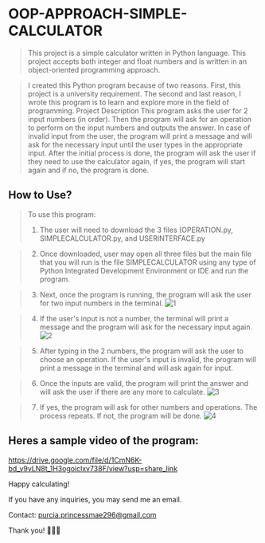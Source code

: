 # OOP-APPROACH-SIMPLE-CALCULATOR
>This project is a simple calculator written in Python language. This project accepts both integer and float numbers and is written in an object-oriented programming approach.

>I created this Python program because of two reasons. First, this project is a university requirement. The second and last reason, I wrote this program is to learn and explore more in the field of programming.
Project Description
This program asks the user for 2 input numbers (in order). Then the program will ask for an operation to perform on the input numbers and outputs the answer. In case of invalid input from the user, the program will print a message and will ask for the necessary input until the user types in the appropriate input. After the initial process is done, the program will ask the user if they need to use the calculator again, if yes, the program will start again and if no, the program is done.

## How to Use?

>To use this program:
>1. The user will need to download the 3 files (OPERATION.py, SIMPLECALCULATOR.py, and USERINTERFACE.py

>2. Once downloaded, user may open all three files but the main file that you will run is the file SIMPLECALCULATOR using any type of Python Integrated Development Environment or IDE and run the program.

>3. Next, once the program is running, the program will ask the user for two input numbers in the terminal.
![1](https://github.com/Ai-Mei/OOP-APPROACH-SIMPLE-CALCULATOR/assets/129598147/6b9c500b-eddd-4f1f-b295-d2f4cf1a31e0)


>4. If the user's input is not a number, the terminal will print a message and the program will ask for the necessary input again.
![2](https://github.com/Ai-Mei/OOP-APPROACH-SIMPLE-CALCULATOR/assets/129598147/51f04bdd-cf93-4121-b4e2-e396f848b957)


>5. After typing in the 2 numbers, the program will ask the user to choose an operation. If the user's input is invalid, the program will print a message in the terminal and will ask again for input.

>6. Once the inputs are valid, the program will print the answer and will ask the user if there are any more to calculate.
![3](https://github.com/Ai-Mei/OOP-APPROACH-SIMPLE-CALCULATOR/assets/129598147/23372b61-b0da-4a1e-b854-f78fff3b9c77)

>7. If yes, the program will ask for other numbers and operations. The process repeats. If not, the program will be done.
![4](https://github.com/Ai-Mei/OOP-APPROACH-SIMPLE-CALCULATOR/assets/129598147/69e0fef0-896a-4961-adea-8d1bfa1bb6ff)



## Heres a sample video of the program:

https://drive.google.com/file/d/1CmN6K-bd_v9vLN8t_1H3ogoiclxv738F/view?usp=share_link

Happy calculating!





If you have any inquiries, you may send me an email.

Contact: purcia.princessmae296@gmail.com


Thank you! 🎇🌌🌠
